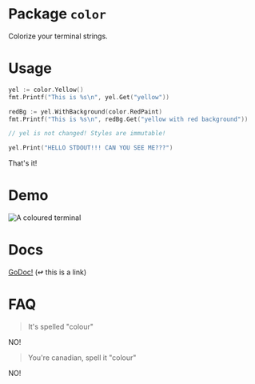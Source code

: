 # Package `color`

Colorize your terminal strings.

# Usage

```go
yel := color.Yellow()
fmt.Printf("This is %s\n", yel.Get("yellow"))

redBg := yel.WithBackground(color.RedPaint)
fmt.Printf("This is %s\n", redBg.Get("yellow with red background"))

// yel is not changed! Styles are immutable!

yel.Print("HELLO STDOUT!!! CAN YOU SEE ME???")
```

That's it!

# Demo

![A coloured terminal](https://s3-us-west-2.amazonaws.com/aybabtme/color_demo.png "A fine terminal")

# Docs

[GoDoc!](http://godoc.org/github.com/aybabtme/color) (↫ this is a link)

# FAQ

> It's spelled "colour"

NO!

> You're canadian, spell it "colour"

NO!
